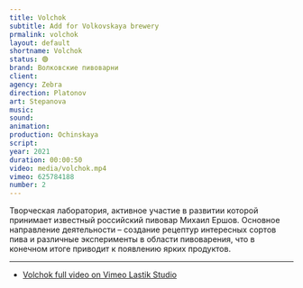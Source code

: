```yaml
---
title: Volchok
subtitle: Add for Volkovskaya brewery
prmalink: volchok
layout: default
shortname: Volchok
status: 🟢
brand: Волковские пивоварни
client:
agency: Zebra
direction: Platonov
art: Stepanova
music:  
sound:
animation:  
production: Ochinskaya
script:
year: 2021
duration: 00:00:50
video: media/volchok.mp4
vimeo: 625784188
number: 2
---
```


Творческая лаборатория, активное участие в развитии которой принимает известный российский пивовар Михаил Ершов. Основное направление деятельности – создание рецептур интересных сортов пива и различные эксперименты в области пивоварения, что в конечном итоге приводит к появлению ярких продуктов.

---

+ [Volchok full video on Vimeo Lastik Studio](https://vimeo.com/625784188)
